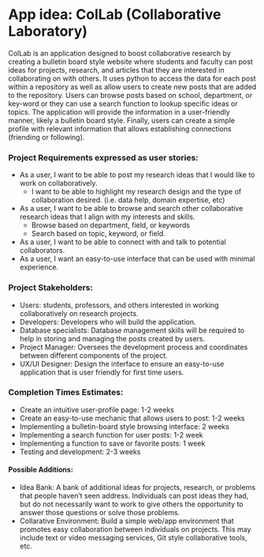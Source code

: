 # App idea: ColLab (Collaborative Laboratory)
ColLab is an application designed to boost collaborative research by creating a bulletin board style website where students and faculty can post ideas for projects, research, and articles that they are interested in collaborating on with others. It uses python to access the data for each post within a repository as well as allow users to create new posts that are added to the repository. Users can browse posts based on school, department, or key-word or they can use a search function to lookup specific ideas or topics. The application will provide the information in a user-friendly manner, likely a bulletin board style. Finally, users can create a simple profile with relevant information that allows establishing connections (friending or following). 

### Project Requirements expressed as user stories: 
- As a user, I want to be able to post my research ideas that I would like to work on collaboratively. 
  - I want to be able to highlight my research design and the type of collaboration desired. (i.e. data help, domain expertise, etc)
- As a user, I want to be able to browse and search other collaborative research ideas that I align with my interests and skills. 
  - Browse based on department, field, or keywords
  - Search based on topic, keyword, or field. 
- As a user, I want to be able to connect with and talk to potential collaborators.
- As a user, I want an easy-to-use interface that can be used with minimal experience.  

### Project Stakeholders:  
- 	Users: students, professors, and others interested in working collaboratively on research projects. 
- Developers: Developers who will build the application. 
- Database specialists: Database management skills will be required to help in storing and managing the posts created by users. 
- Project Manager: Oversees the development process and coordinates between different components of the project.  
- UX/UI Designer: Design the interface to ensure an easy-to-use application that is user friendly for first time users.  

### Completion Times Estimates: 
- Create an intuitive user-profile page: 1-2 weeks
- Create an easy-to-use mechanic that allows users to post: 1-2 weeks 
- Implementing a bulletin-board style browsing interface: 2 weeks
- Implementing a search function for user posts: 1-2 week 
- Implementing a function to save or favorite posts: 1 week
- Testing and development: 2-3 weeks 

#### Possible Additions:
- Idea Bank: A bank of additional ideas for projects, research, or problems that people haven’t seen address. Individuals can post ideas they had, but do not necessarily want to work to give others the opportunity to answer those questions or solve those problems.
- Collarative Environment: Build a simple web/app environment that promotes easy collaboration between individuals on projects. This may include text or video messaging services, Git style collaborative tools, etc.

